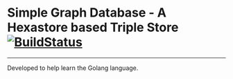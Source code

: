 # Simple Graph Database - A Hexastore based Triple Store [![BuildStatus](https://travis-ci.com/thundergolfer/simple-graph-database.svg?token=yHGWQ42iK2BPk1FjaUMc&branch=master)](https://travis-ci.com/thundergolfer/simple-graph-database)

------

Developed to help learn the Golang language.
